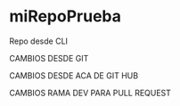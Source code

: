 # miRepoPrueba

Repo desde CLI

CAMBIOS DESDE GIT

CAMBIOS DESDE ACA DE GIT HUB

CAMBIOS RAMA DEV PARA PULL REQUEST

